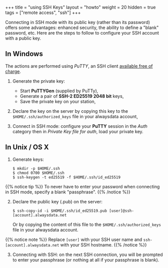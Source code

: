 +++
title = "using SSH Keys"
layout = "howto"
weight = 20
hidden = true
tags = ["remote access", "ssh"]
+++

Connecting in SSH mode with its public key (rather than its password) offers some advantages: enhanced security, the ability to define a "blank" password, etc. Here are the steps to follow to configure your SSH account with a public key.

## In Windows

The actions are performed using *PuTTY*, an SSH client [available free of charge](https://www.chiark.greenend.org.uk/~sgtatham/putty/download.html).

1.  Generate the private key:
    - Start **PuTTYGen** (supplied by PuTTy),
    - Generate a pair of **SSH-2 ED25519 2048 bit** keys,
    - Save the private key on your station,

2.  Declare the key on the server by copying this key to the `$HOME/.ssh/authorized_keys` file in your alwaysdata account,

3.  Connect in SSH mode: configure your **PuTTY** session in the *Auth* category then in *Private Key file for auth*, load your private key.

## In Unix / OS X

1.  Generate keys:
    ```
    $ mkdir -p $HOME/.ssh
    $ chmod 0700 $HOME/.ssh
    $ ssh-keygen -t ed25519 -f $HOME/.ssh/id_ed25519
    ```

{{% notice tip %}}
To never have to enter your password when connecting in SSH mode, specify a blank "passphrase".
{{% /notice %}}

2.  Declare the public key (.pub) on the server:
    ```
    $ ssh-copy-id -i $HOME/.ssh/id_ed25519.pub [user]@ssh-[account].alwaysdata.net
    ```

    Or by copying the content of this file to the `$HOME/.ssh/authorized_keys` file in your alwaysdata account.

{{% notice note %}}
Replace `[user]` with your SSH user name and `ssh-[account].alwaysdata.net` with your SSH hostname.
{{% /notice %}}

3.  Connecting with SSH: on the next SSH connection, you will be prompted to enter your passphrase (or nothing at all if your passphrase is blank).
